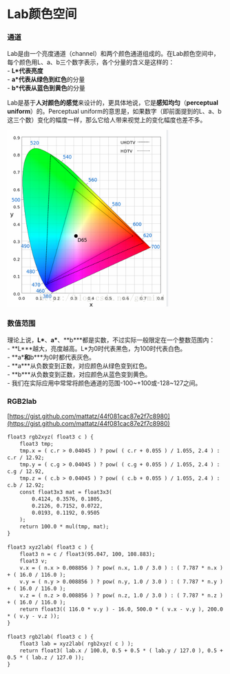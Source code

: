 # Lab颜色空间

### 通道 <a href="tong-dao" id="tong-dao"></a>

Lab是由一个亮度通道（channel）和两个颜色通道组成的。在Lab颜色空间中，每个颜色用L、a、b三个数字表示，各个分量的含义是这样的： \
\- **L\***代表**亮度** \
\- **a\***代表**从绿色到红色**的分量 \
\- **b\***代表**从蓝色到黄色**的分量

 Lab是基于**人对颜色的感觉**来设计的，更具体地说，它是**感知均匀**（**perceptual uniform**）的。Perceptual uniform的意思是，如果数字（即前面提到的L、a、b这三个数）变化的幅度一样，那么它给人带来视觉上的变化幅度也差不多。

![](<../.gitbook/assets/image (9).png>)

### 数值范围 <a href="shu-zhi-fan-wei" id="shu-zhi-fan-wei"></a>

理论上说，**L\***、**a\***、**b\***都是实数，不过实际一般限定在一个整数范围内： \
\- **L\***越大，亮度越高。L\*为0时代表黑色，为100时代表白色。 \
\- **a\***和**b\***为0时都代表灰色。 \
\- **a\***从负数变到正数，对应颜色从绿色变到红色。 \
\- **b\***从负数变到正数，对应颜色从蓝色变到黄色。 \
\- 我们在实际应用中常常将颜色通道的范围-100\~+100或-128\~127之间。

### RGB2lab

[https://gist.github.com/mattatz/44f081cac87e2f7c8980](https://gist.github.com/mattatz/44f081cac87e2f7c8980)

```
float3 rgb2xyz( float3 c ) {
    float3 tmp;
    tmp.x = ( c.r > 0.04045 ) ? pow( ( c.r + 0.055 ) / 1.055, 2.4 ) : c.r / 12.92;
    tmp.y = ( c.g > 0.04045 ) ? pow( ( c.g + 0.055 ) / 1.055, 2.4 ) : c.g / 12.92,
    tmp.z = ( c.b > 0.04045 ) ? pow( ( c.b + 0.055 ) / 1.055, 2.4 ) : c.b / 12.92;
    const float3x3 mat = float3x3(
		0.4124, 0.3576, 0.1805,
        0.2126, 0.7152, 0.0722,
        0.0193, 0.1192, 0.9505 
	);
    return 100.0 * mul(tmp, mat);
}

float3 xyz2lab( float3 c ) {
    float3 n = c / float3(95.047, 100, 108.883);
    float3 v;
    v.x = ( n.x > 0.008856 ) ? pow( n.x, 1.0 / 3.0 ) : ( 7.787 * n.x ) + ( 16.0 / 116.0 );
    v.y = ( n.y > 0.008856 ) ? pow( n.y, 1.0 / 3.0 ) : ( 7.787 * n.y ) + ( 16.0 / 116.0 );
    v.z = ( n.z > 0.008856 ) ? pow( n.z, 1.0 / 3.0 ) : ( 7.787 * n.z ) + ( 16.0 / 116.0 );
    return float3(( 116.0 * v.y ) - 16.0, 500.0 * ( v.x - v.y ), 200.0 * ( v.y - v.z ));
}

float3 rgb2lab( float3 c ) {
    float3 lab = xyz2lab( rgb2xyz( c ) );
    return float3( lab.x / 100.0, 0.5 + 0.5 * ( lab.y / 127.0 ), 0.5 + 0.5 * ( lab.z / 127.0 ));
}
```

